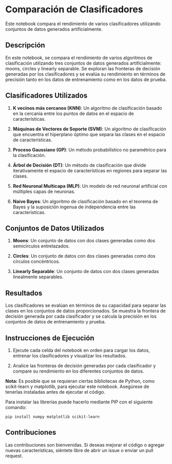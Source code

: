 # Comparación de Clasificadores

Este notebook compara el rendimiento de varios clasificadores utilizando conjuntos de datos generados artificialmente.

## Descripción

En este notebook, se compara el rendimiento de varios algoritmos de clasificación utilizando tres conjuntos de datos generados artificialmente: moons, circles y linearly separable. Se exploran las fronteras de decisión generadas por los clasificadores y se evalúa su rendimiento en términos de precisión tanto en los datos de entrenamiento como en los datos de prueba.

## Clasificadores Utilizados

1. **K vecinos más cercanos (KNN)**: Un algoritmo de clasificación basado en la cercanía entre los puntos de datos en el espacio de características.
  
2. **Máquinas de Vectores de Soporte (SVM)**: Un algoritmo de clasificación que encuentra el hiperplano óptimo que separa las clases en el espacio de características.

3. **Proceso Gaussiano (GP)**: Un método probabilístico no paramétrico para la clasificación.

4. **Árbol de Decisión (DT)**: Un método de clasificación que divide iterativamente el espacio de características en regiones para separar las clases.

5. **Red Neuronal Multicapa (MLP)**: Un modelo de red neuronal artificial con múltiples capas de neuronas.

6. **Naive Bayes**: Un algoritmo de clasificación basado en el teorema de Bayes y la suposición ingenua de independencia entre las características.

## Conjuntos de Datos Utilizados

1. **Moons**: Un conjunto de datos con dos clases generadas como dos semicírculos entrelazados.
  
2. **Circles**: Un conjunto de datos con dos clases generadas como dos círculos concéntricos.
  
3. **Linearly Separable**: Un conjunto de datos con dos clases generadas linealmente separables.

## Resultados

Los clasificadores se evalúan en términos de su capacidad para separar las clases en los conjuntos de datos proporcionados. Se muestra la frontera de decisión generada por cada clasificador y se calcula la precisión en los conjuntos de datos de entrenamiento y prueba.

## Instrucciones de Ejecución

1. Ejecute cada celda del notebook en orden para cargar los datos, entrenar los clasificadores y visualizar los resultados.
  
2. Analice las fronteras de decisión generadas por cada clasificador y compare su rendimiento en los diferentes conjuntos de datos.

**Nota:** Es posible que se requieran ciertas bibliotecas de Python, como scikit-learn y matplotlib, para ejecutar este notebook. Asegúrese de tenerlas instaladas antes de ejecutar el código.

Para instalar las librerías puede hacerlo mediante PIP con el siguiente comando:

```
pip install numpy matplotlib scikit-learn
```

## Contribuciones

Las contribuciones son bienvenidas. Si deseas mejorar el código o agregar nuevas características, siéntete libre de abrir un issue o enviar un pull request.
